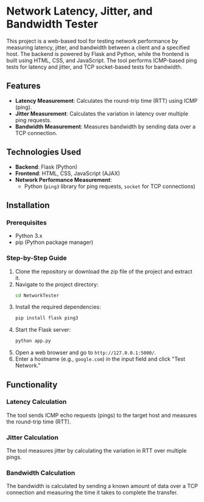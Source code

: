 # Network Latency, Jitter, and Bandwidth Tester

This project is a web-based tool for testing network performance by measuring latency, jitter, and bandwidth between a client and a specified host. The backend is powered by Flask and Python, while the frontend is built using HTML, CSS, and JavaScript. The tool performs ICMP-based ping tests for latency and jitter, and TCP socket-based tests for bandwidth.

## Features
- **Latency Measurement**: Calculates the round-trip time (RTT) using ICMP (ping).
- **Jitter Measurement**: Calculates the variation in latency over multiple ping requests.
- **Bandwidth Measurement**: Measures bandwidth by sending data over a TCP connection.

## Technologies Used
- **Backend**: Flask (Python)
- **Frontend**: HTML, CSS, JavaScript (AJAX)
- **Network Performance Measurement**:
  - Python (`ping3` library for ping requests, `socket` for TCP connections)

## Installation

### Prerequisites
- Python 3.x
- pip (Python package manager)

### Step-by-Step Guide
1. Clone the repository or download the zip file of the project and extract it.
2. Navigate to the project directory:
    ```bash
    cd NetworkTester
    ```
3. Install the required dependencies:
    ```bash
    pip install flask ping3
    ```
4. Start the Flask server:
    ```bash
    python app.py
    ```
5. Open a web browser and go to `http://127.0.0.1:5000/`.
6. Enter a hostname (e.g., `google.com`) in the input field and click "Test Network."

## Functionality

### Latency Calculation
The tool sends ICMP echo requests (pings) to the target host and measures the round-trip time (RTT).

### Jitter Calculation
The tool measures jitter by calculating the variation in RTT over multiple pings.

### Bandwidth Calculation
The bandwidth is calculated by sending a known amount of data over a TCP connection and measuring the time it takes to complete the transfer.


